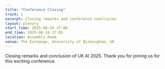 ```yaml
---
title: "Conference Closing"
track: 1
excerpt: Closing remarks and conference conclusion
layout: plenary
start_time: 2025-06-24 17:00
end_time: 2025-06-24 17:05
location: Assembly Room
venue: The Exchange, University of Birmingham, UK
---
```


Closing remarks and conclusion of UK AI 2025. Thank you for joining us for this exciting conference.
